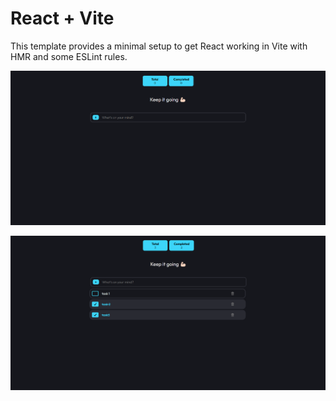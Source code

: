 # React + Vite

This template provides a minimal setup to get React working in Vite with HMR and some ESLint rules.



![Alt text](src/assets/screenshots/1.png)


![Alt text](src/assets/screenshots/2.png)
